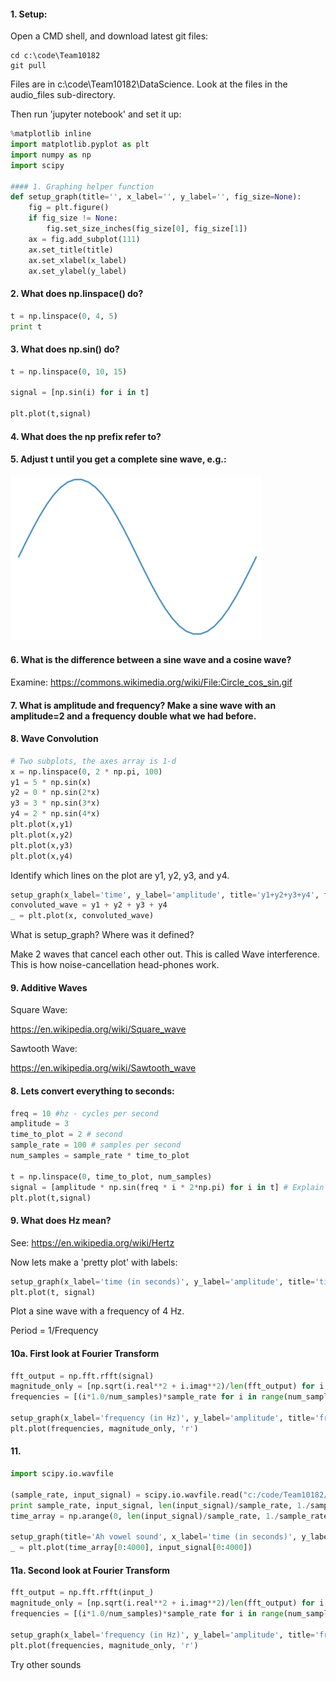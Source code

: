 

#### 1. Setup:

Open a CMD shell, and download latest git files:
```
cd c:\code\Team10182
git pull
```
Files are in c:\code\Team10182\DataScience. Look at the files in the audio_files sub-directory.

Then run 'jupyter notebook' and set it up:
```python
%matplotlib inline
import matplotlib.pyplot as plt
import numpy as np
import scipy

#### 1. Graphing helper function
def setup_graph(title='', x_label='', y_label='', fig_size=None):
    fig = plt.figure()
    if fig_size != None:
        fig.set_size_inches(fig_size[0], fig_size[1])
    ax = fig.add_subplot(111)
    ax.set_title(title)
    ax.set_xlabel(x_label)
    ax.set_ylabel(y_label)
```

#### 2. What does np.linspace() do?
```python
t = np.linspace(0, 4, 5)
print t
```

#### 3. What does np.sin() do?
```python
t = np.linspace(0, 10, 15)

signal = [np.sin(i) for i in t] 

plt.plot(t,signal)
```

#### 4. What does the np prefix refer to?

#### 5. Adjust t until you get a complete sine wave, e.g.:
![Sine Wave](sinewave.png)

#### 6. What is the difference between a sine wave and a cosine wave?

Examine: https://commons.wikimedia.org/wiki/File:Circle_cos_sin.gif

#### 7. What is amplitude and frequency? Make a sine wave with an amplitude=2 and a frequency double what we had before.

#### 8. Wave Convolution
```python
# Two subplots, the axes array is 1-d
x = np.linspace(0, 2 * np.pi, 100)
y1 = 5 * np.sin(x)
y2 = 0 * np.sin(2*x)
y3 = 3 * np.sin(3*x)
y4 = 2 * np.sin(4*x)
plt.plot(x,y1)
plt.plot(x,y2)
plt.plot(x,y3)
plt.plot(x,y4)
```
Identify which lines on the plot are y1, y2, y3, and y4.

```python
setup_graph(x_label='time', y_label='amplitude', title='y1+y2+y3+y4', fig_size=(12,6))
convoluted_wave = y1 + y2 + y3 + y4
_ = plt.plot(x, convoluted_wave)
```
What is setup_graph? Where was it defined?

Make 2 waves that cancel each other out. This is called Wave interference. This is how noise-cancellation head-phones work.


#### 9. Additive Waves

Square Wave:

https://en.wikipedia.org/wiki/Square_wave

Sawtooth Wave:

https://en.wikipedia.org/wiki/Sawtooth_wave


#### 8. Lets convert everything to seconds:
```python
freq = 10 #hz - cycles per second
amplitude = 3
time_to_plot = 2 # second
sample_rate = 100 # samples per second
num_samples = sample_rate * time_to_plot

t = np.linspace(0, time_to_plot, num_samples)
signal = [amplitude * np.sin(freq * i * 2*np.pi) for i in t] # Explain the 2*pi
plt.plot(t,signal)
```

#### 9. What does Hz mean?

See: https://en.wikipedia.org/wiki/Hertz

Now lets make a 'pretty plot' with labels:

```python
setup_graph(x_label='time (in seconds)', y_label='amplitude', title='time domain')
plt.plot(t, signal)
```

Plot a sine wave with a frequency of 4 Hz.

Period = 1/Frequency


#### 10a. First look at Fourier Transform
```python
fft_output = np.fft.rfft(signal)
magnitude_only = [np.sqrt(i.real**2 + i.imag**2)/len(fft_output) for i in fft_output]
frequencies = [(i*1.0/num_samples)*sample_rate for i in range(num_samples//2+1)]

setup_graph(x_label='frequency (in Hz)', y_label='amplitude', title='frequency domain')
plt.plot(frequencies, magnitude_only, 'r')
```


#### 11. 
``` python
import scipy.io.wavfile

(sample_rate, input_signal) = scipy.io.wavfile.read("c:/code/Team10182/DataScience/audio_files/vowel_ah.wav")
print sample_rate, input_signal, len(input_signal)/sample_rate, 1./sample_rate
time_array = np.arange(0, len(input_signal)/sample_rate, 1./sample_rate)

setup_graph(title='Ah vowel sound', x_label='time (in seconds)', y_label='amplitude', fig_size=(14,7))
_ = plt.plot(time_array[0:4000], input_signal[0:4000])
```

#### 11a. Second look at Fourier Transform
```python
fft_output = np.fft.rfft(input_)
magnitude_only = [np.sqrt(i.real**2 + i.imag**2)/len(fft_output) for i in fft_output]
frequencies = [(i*1.0/num_samples)*sample_rate for i in range(num_samples//2+1)]

setup_graph(x_label='frequency (in Hz)', y_label='amplitude', title='frequency domain')
plt.plot(frequencies, magnitude_only, 'r')
```

Try other sounds



